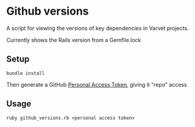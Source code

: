 # Github versions

A script for viewing the versions of key dependencies in Varvet projects.

Currently shows the Rails version from a Gemfile.lock

## Setup

```
bundle install
```

Then generate a GitHub
[Personal Access Token](https://help.github.com/en/articles/creating-a-personal-access-token-for-the-command-line),
giving it "repo" access

## Usage 

```
ruby github_versions.rb <personal access token>
```
